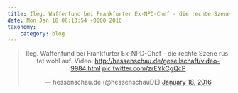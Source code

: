 ```yaml
---
title: Ileg. Waffenfund bei Frankfurter Ex-NPD-Chef - die rechte Szene rüstet wohl auf.Video: http://hessenschau.de/gesellschaft/video-9984.html http://twitter.com/hessenschauDE/status/688991474994835456/photo/1
date: Mon Jan 18 08:13:54 +0000 2016
taxonomy:
    category: blog
---
```

<blockquote class="twitter-tweet" align="center" width="350"><p lang="de" dir="ltr">Ileg. Waffenfund bei Frankfurter Ex-NPD-Chef - die rechte Szene rüstet wohl auf.&#10;&#10;Video: <a href="http://hessenschau.de/gesellschaft/video-9984.html">http://hessenschau.de/gesellschaft/video-9984.html</a> <a href="http://twitter.com/hessenschauDE/status/688991474994835456/photo/1">pic.twitter.com/zrEYkCgQcP</a></p>&mdash; hessenschau.de (@hessenschauDE) <a href="https://twitter.com/hessenschauDE/status/688991474994835456">January 18, 2016</a></blockquote>
